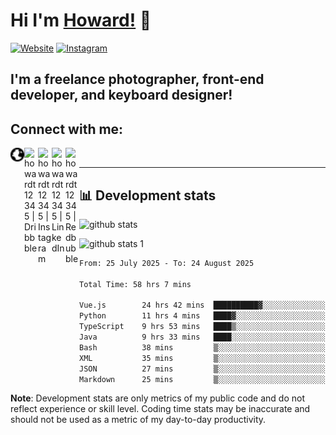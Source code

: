 # Hi I'm [Howard!][website] 👋

[![Website](https://img.shields.io/website?label=howardt12345.com&style=for-the-badge&url=https%3A%2F%2Fhowardt12345.com)](https://howardt12345.com)
[![Instagram](https://img.shields.io/badge/instagram-%23E4405F.svg?&style=for-the-badge&logo=instagram&logoColor=white)](https://instagram.com/howardt12345)

I'm a freelance photographer, front-end developer, and keyboard designer!
---

## Connect with me:

[<img align="left" alt="howardt12345.com" width="22px" src="https://raw.githubusercontent.com/iconic/open-iconic/master/svg/globe.svg" />][website]
[<img align="left" alt="howardt12345 | Dribbble" width="22px" src="https://cdn.jsdelivr.net/npm/simple-icons@v3/icons/dribbble.svg" />][dribbble]
[<img align="left" alt="howardt12345 | Instagram" width="22px" src="https://cdn.jsdelivr.net/npm/simple-icons@v3/icons/instagram.svg" />][instagram]
[<img align="left" alt="howardt12345 | LinkedIn" width="22px" src="https://cdn.jsdelivr.net/npm/simple-icons@v3/icons/linkedin.svg" />][linkedin]
[<img align="left" alt="howardt12345 | Redbubble" width="22px" src="https://cdn.jsdelivr.net/npm/simple-icons@v3/icons/redbubble.svg" />][redbubble]

<br />

---

## 📊 Development stats

![github stats](https://github-readme-stats.vercel.app/api?username=howardt12345&show_icons=true&hide_border=true&theme=dark&hide=contribs,issues)

![github stats 1](https://github-readme-stats.vercel.app/api/top-langs?username=howardt12345&langs_count=8&show_icons=true&hide_border=true&theme=dark&layout=compact)

<!--START_SECTION:waka-->

```txt
From: 25 July 2025 - To: 24 August 2025

Total Time: 58 hrs 7 mins

Vue.js        24 hrs 42 mins  ██████████▓░░░░░░░░░░░░░░   42.35 %
Python        11 hrs 4 mins   ████▓░░░░░░░░░░░░░░░░░░░░   18.98 %
TypeScript    9 hrs 53 mins   ████▒░░░░░░░░░░░░░░░░░░░░   16.96 %
Java          9 hrs 33 mins   ████░░░░░░░░░░░░░░░░░░░░░   16.39 %
Bash          38 mins         ▒░░░░░░░░░░░░░░░░░░░░░░░░   01.09 %
XML           35 mins         ▒░░░░░░░░░░░░░░░░░░░░░░░░   01.01 %
JSON          27 mins         ▒░░░░░░░░░░░░░░░░░░░░░░░░   00.78 %
Markdown      25 mins         ▒░░░░░░░░░░░░░░░░░░░░░░░░   00.74 %
```

<!--END_SECTION:waka-->

**Note**: Development stats are only metrics of my public code and do not reflect experience or skill level. Coding time stats may be inaccurate and should not be used as a metric of my day-to-day productivity.

[website]: https://howardt12345.com
[dribbble]: https://dribbble.com/howardt12345
[instagram]: https://instagram.com/howardt12345
[linkedin]: https://linkedin.com/in/howardt12345
[redbubble]: https://www.redbubble.com/people/howardt12345/
